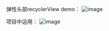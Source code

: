 弹性头部recyclerView
demo：
![image](https://github.com/NGDSWYT812/springRecyclerView/blob/master/SpringRecyclerView/gif/show.gif?raw=true)

项目中运用：
![image](https://github.com/NGDSWYT812/springRecyclerView/blob/master/SpringRecyclerView/gif/showProject.gif?raw=true)
